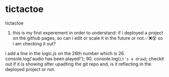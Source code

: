 # tictactoe
tictactoe


1. this is my first experement in order to understand: if i deployed a project on the github pages, so can i edit or scale it in the future or not.✅❌😵
so i am checking it out?

i add a line in the logic.js on the 26th number which is
26. console.log('audio has been played!');
90. console.log(`it's a draw`);
checkit out if it is showing after upadting the git repo and, is it reflecting in the deployed project or not.